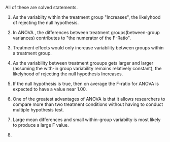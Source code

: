 All of these are solved statements.

1. As the variabilty within the treatment group "Increases", the likelyhood of rejecting the null hypothesis.

2. In ANOVA , the differences between treatment groups(between-group variances) contributes to "the numerator of the F-Ratio".

3. Treatment effects would only increase variability between groups within a treatment group.

4. As the variability between treatment grouups gets larger and larger (assuming the with-in group variability remains relatively constant), the likelyhood of rejecting the null hypothesis Increases.

5. If the null hypothesis is true, then on average the F-ratio for ANOVA is expected to have a value near 1.00.

6. One of the greatest advantages of ANOVA is that it allows researchers to compare more than two treatment conditions without having to conduct multiple hypothesis test.

7. Large mean differences and small within-group variabilty is most likely to produce a large F value.

8. 